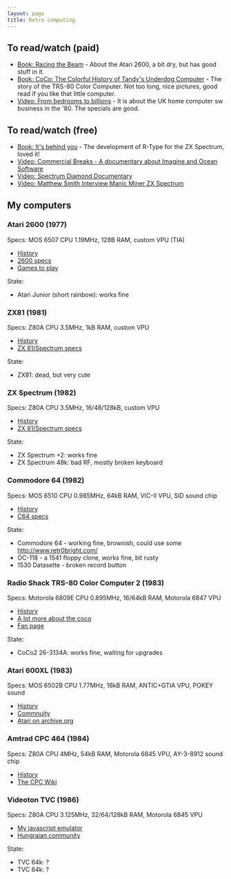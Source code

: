 ```yaml
---
layout: page
title: Retro computing
---
```


## To read/watch (paid)

* [Book: Racing the Beam](http://mitpress.mit.edu/books/racing-beam) - About the Atari 2600, a bit dry, but has good stuff in it.
* [Book: CoCo: The Colorful History of Tandy's Underdog Computer](http://www.crcpress.com/product/isbn/9781466592476) - The story of the TRS-80 Color Computer. Not too long, nice pictures, good read if you like that little computer.
* [Video: From bedrooms to billions](http://www.frombedroomstobillions.com) - It is about the UK home computer sw business in the '80. The specials are good.


## To read/watch (free)

* [Book: It's behind you](http://bizzley.com) - The development of R-Type for the ZX Spectrum, loved it!
* [Video: Commercial Breaks - A documentary about Imagine and Ocean Software](https://www.youtube.com/watch?v=Bj-KZdiSrg4)
* [Video: Spectrum Diamond Documentary](https://www.youtube.com/watch?v=2ro5acUgqzY)
* [Video: Matthew Smith Interview Manic Miner ZX Spectrum](https://www.youtube.com/watch?v=FWmmMZlhcqU)


## My computers

### Atari 2600 (1977)

Specs: MOS 6507 CPU 1.19MHz, 128B RAM, custom VPU (TIA)

* [History](https://atariage.com/2600/)
* [2600 specs](http://problemkaputt.de/2k6specs.htm)
* [Games to play](http://videogamecritic.com/2600.htm)

State:

* Atari Junior (short rainbow): works fine

### ZX81 (1981)

Specs: Z80A CPU 3.5MHz, 1kB RAM, custom VPU

* [History](http://www.theregister.co.uk/2011/03/04/sinclair_zx81_anniversary/)
* [ZX 81/Spectrum specs](http://problemkaputt.de/zxdocs.htm)

State:

* ZX81: dead, but very cute

### ZX Spectrum (1982)

Specs: Z80A CPU 3.5MHz, 16/48/128kB, custom VPU

* [History](http://www.theregister.co.uk/2012/04/23/retro_week_sinclair_zx_spectrum_at_30/)
* [ZX 81/Spectrum specs](http://problemkaputt.de/zxdocs.htm)

State:

* ZX Spectrum +2: works fine
* ZX Spectrum 48k: bad RF, mostly broken keyboard

### Commodore 64 (1982)

Specs: MOS 6510 CPU 0.985MHz, 64kB RAM, VIC-II VPU, SID sound chip

* [History](http://en.wikipedia.org/wiki/Commodore_64)
* [C64 specs](http://problemkaputt.de/pagezero.htm)

State:

* Commodore 64 - working fine, brownish, could use some http://www.retr0bright.com/
* OC-118 - a 1541 floppy clone, works fine, bit rusty
* 1530 Datasette - broken record button

### Radio Shack TRS-80 Color Computer 2 (1983)

Specs: Motorola 6809E CPU 0.895MHz, 16/64kB RAM, Motorola 6847 VPU

* [History](http://en.wikipedia.org/wiki/TRS-80_Color_Computer#Origin_and_history)
* [A lot more about the coco](http://www.cocopedia.com/wiki/index.php/Tandy%27s_Little_Wonder)
* [Fan page](http://tandycoco.com/)

State:

* CoCo2 26-3134A: works fine, waiting for upgrades

### Atari 600XL (1983)

Specs: MOS 6502B CPU 1.77MHz, 16kB RAM, ANTIC+GTIA VPU, POKEY sound

* [History](http://www.gamasutra.com/view/feature/132144/a_history_of_gaming_platforms_.php)
* [Commnuity](http://atariage.com)
* [Atari on archive.org](https://archive.org/details/softwarelibrary_atari)

### Amtrad CPC 464 (1984)

Specs: Z80A CPU 4MHz, 54kB RAM, Motorola 6845 VPU, AY-3-8912 sound chip

* [History](http://www.theregister.co.uk/Print/2014/02/12/archaeologic_amstrad_cpc_464/)
* [The CPC Wiki](http://www.cpcwiki.eu/index.php/Main_Page)

### Videoton TVC (1986)

Specs: Z80A CPU 3.125MHz, 32/64/128kB RAM, Motorola 6845 VPU

* [My javascript emulator](http://github.com/teki/jstvc)
* [Hungraian community](http://tvc.homeserver.hu/)

State:

* TVC 64k: ?
* TVC 64k: ?

